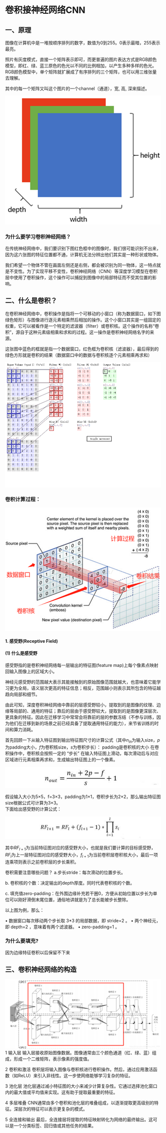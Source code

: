 # 卷积接神经网络CNN
## 一、原理
图像在计算机中是一堆按顺序排列的数字，数值为0到255。0表示最暗，255表示最亮。

照片有灰度模式，直接一个矩阵表示即可，而更普遍的图片表达方式是RGB颜色模型，即红、绿、蓝三原色的色光以不同的比例相加，以产生多种多样的色光。RGB颜色模型中，单个矩阵就扩展成了有序排列的三个矩阵，也可以用三维张量去理解。

其中的每一个矩阵又叫这个图片的一个channel（通道），宽, 高, 深来描述。

![image.png](https://raw.githubusercontent.com/lishiyu2006/picgo/main/cdning/202510081559415.png)

### 为什么要学习卷积神经网络？

在传统神经网络中，我们要识别下图红色框中的图像时，我们很可能识别不出来，因为这六张图的特征位置都不通，计算机无法分辨出他们其实是一种形状或物体。

我们希望一个物体不管在画面左侧还是右侧，都会被识别为同一物体，这一特点就是不变性。为了实现平移不变性，卷积神经网络（CNN）等深度学习模型在卷积层中使用了卷积操作，这个操作可以捕捉到图像中的局部特征而不受其位置的影响。

## 二、什么是卷积？
在卷积神经网络中，卷积操作是指将一个可移动的小窗口（称为数据窗口，如下图绿色矩形）与图像进行逐元素相乘然后相加的操作。这个小窗口其实是一组固定的权重，它可以被看作是一个特定的滤波器（filter）或卷积核。这个操作的名称“卷积”，源自于这种元素级相乘和求和的过程。这一操作是卷积神经网络名字的来源。

这张图中蓝色的框就是指一个数据窗口，红色框为卷积核（滤波器），最后得到的绿色方形就是卷积的结果（数据窗口中的数据与卷积核逐个元素相乘再求和）

![](https://raw.githubusercontent.com/lishiyu2006/picgo/main/cdning/202510081614281.png)

### 卷积计算过程：

![image.png](https://raw.githubusercontent.com/lishiyu2006/picgo/main/cdning/202510081628167.png)

#### 1. 感受野(Receptive Field)

#### (1) 什么是感受野

感受野指的是卷积神经网络每一层输出的特征图(feature map)上每个像素点映射回输入图像上的区域大小。

神经元感受野的范围越大表示其能接触到的原始图像范围就越大，也意味着它能学习更为全局，语义层次更高的特征信息；相反，范围越小则表示其所包含的特征越趋向局部和细节。

由此可知，深度卷积神经网络中靠前的层感受野较小，提取到的是图像的纹理、边缘等局部的、通用的特征；靠后的层由于感受野较大，提取到的是图像更深层次、更具象的特征。因此在迁移学习中常常会将靠前的层的参数冻结（不参与训练，因为他们在迁移到新的场景之前已经具备了提取通用特征的能力），来节省训练的时间和算力消耗。

首先回顾一下从输入特征图到输出特征图尺寸的计算公式（其中$n_{in}$为输入size，$p$为padding大小，$f$为卷积核size，$s$为卷积步长）：
padding是卷积核的大小
在卷积操作中，卷积核会按照一定的 “步长” 在输入特征图上滑动，每次滑动后与对应区域进行元素相乘再求和，生成输出特征图上的一个像素。

![image.png](https://raw.githubusercontent.com/lishiyu2006/picgo/main/cdning/202510082136564.png)

假设输入大小为5×5，f=3×3，padding为1×1，卷积步长为2×2，那么输出特征图size根据公式可计算为3×3。  
下面给出感受野的计算公式：

![image.png](https://raw.githubusercontent.com/lishiyu2006/picgo/main/cdning/202510082148183.png)

其中$RF_{l+1}$为当前特征图对应的感受野大小，也就是我们要计算的目标感受野，$RF_l$为上一层特征图对应的感受野大小，$f_{l+1}$为当前卷积层卷积核大小，最后一项连乘项则表示之前卷积层的步长乘积。

卷积需要注意哪些问题？
a.步长stride：每次滑动的位置步长。

b. 卷积核的个数：决定输出的depth厚度。同时代表卷积核的个数。

c. 填充值zero-padding：在外围边缘补充若干圈0，方便从初始位置以步长为单位可以刚好滑倒末尾位置，通俗地讲就是为了总长能被步长整除。

以上图为例，那么：

• 数据窗口每次移动两个步长取 3*3 的局部数据，即 stride=2 。
• 两个神经元，即 depth=2 ，意味着有两个滤波器。
• zero-padding=1 。

### 为什么要填充?

因为边缘特征卷积以后保留不下来

## 三、卷积神经网络的构造
![image.png](https://raw.githubusercontent.com/lishiyu2006/picgo/main/cdning/202510081651752.png)
1 输入层
输入层接收原始图像数据。图像通常由三个颜色通道（红、绿、蓝）组成，形成一个二维矩阵，表示像素的强度值。

2 卷积和激活
卷积层将输入图像与卷积核进行卷积操作。然后，通过应用激活函数（如ReLU）来引入非线性。这一步使网络能够学习复杂的特征。

3 池化层
池化层通过减小特征图的大小来减少计算复杂性。它通过选择池化窗口内的最大值或平均值来实现。这有助于提取最重要的特征。

4 多层堆叠
CNN通常由多个卷积和池化层的堆叠组成，以逐渐提取更高级别的特征。深层次的特征可以表示更复杂的模式。

5 全连接和输出
最后，全连接层将提取的特征映射转化为网络的最终输出。这可以是一个分类标签、回归值或其他任务的结果。

